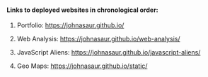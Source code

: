 #### Links to deployed websites in chronological order:

1. Portfolio: https://johnasaur.github.io/ 

2. Web Analysis: https://johnasaur.github.io/web-analysis/

3. JavaScript Aliens: https://johnasaur.github.io/javascript-aliens/

4. Geo Maps: https://johnasaur.github.io/static/


